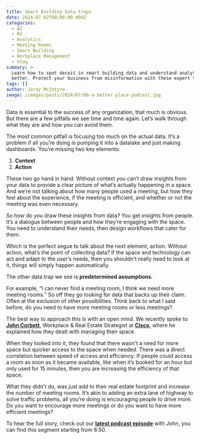 ```yaml
---
title: Smart Building Data traps
date: 2024-07-02T00:00:00.000Z
categories:
  - AI
  - AV
  - Analytics
  - Meeting Rooms
  - Smart Building
  - Workplace Management
  - blog
summary: >-
  Learn how to spot deceit in smart building data and understand analytics
  better. Protect your business from misinformation with these expert tips.
tags: []
author: Jordy McIntyre
image: /images/posts/2024/07/08-a-better-place-podcast.jpg
---
```

Data is essential to the success of any organization, that much is obvious. But there are a few pitfalls we see time and time again. Let’s walk through what they are and how you can avoid them.

The most common pitfall is focusing too much on the actual data. It’s a problem if all you’re doing is pumping it into a datalake and just making dashboards. You’re missing two key elements:

1.  **Context**
2.  **Action**

These two go hand in hand. Without context you can’t draw insights from your data to provide a clear picture of what’s actually happening in a space. And we’re not talking about how many people used a meeting, but how they feel about the experience, if the meeting is efficient, and whether or not the meeting was even necessary.

So how do you draw these insights from data? You get insights from people. It’s a dialogue between people and how they’re engaging with the space. You need to understand their needs, then design workflows that cater for them.

Which is the perfect segue to talk about the next element, action. Without action, what’s the point of collecting data? If the space and technology can act and adapt to the user’s needs, then you shouldn't really need to look at it, things will simply happen automatically.

The other data trap we see is **predetermined assumptions**.

For example, “I can never find a meeting room, I think we need more meeting rooms.” So off they go looking for data that backs up their claim. Often at the exclusion of other possibilities. Think back to what I said before, do you need to have more meeting rooms or less meetings?

The best way to approach this is with an open mind. We recently spoke to [**John Corbett**](https://www.linkedin.com/in/john-corbett-613a833?miniProfileUrn=urn%3Ali%3Afs_miniProfile%3AACoAAACxR68B5Vl7j4uKQfyS49fmWVgJpJJCTOs), Workplace & Real Estate Strategist at [**Cisco**](https://www.linkedin.com/company/cisco/), where he explained how they dealt with managing their space.

When they looked into it, they found that there wasn't a need for more space but quicker access to the space when needed. There was a direct correlation between speed of access and efficiency. If people could access a room as soon as it became available, like when it’s booked for an hour but only used for 15 minutes, then you are increasing the efficiency of that space.

What they didn’t do, was just add to their real estate footprint and increase the number of meeting rooms. It’s akin to adding an extra lane of highway to solve traffic problems, all you’re doing is encouraging people to drive more. Do you want to encourage more meetings or do you want to have more efficient meetings?

To hear the full story, check out our [**latest podcast episode**](/announcement/podcast) with John, you can find this segment starting from 6:50.

‍
